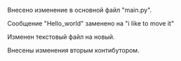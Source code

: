 Внесено изменение в основной файл "main.py".

Cообщение "Hello_world" заменено на "i like to move it"

Изменен текстовый файл на новый.

Внесены изменения вторым контибутором.
